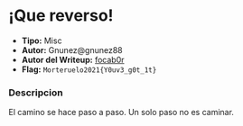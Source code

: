 # ¡Que reverso! #

- **Tipo:** Misc
- **Autor:** Gnunez@gnunez88
- **Autor del Writeup:** [focab0r](https://github.com/focab0r)
- **Flag:** `Morteruelo2021{Y0uv3_g0t_1t}`

### Descripcion ###

El camino se hace paso a paso. Un solo paso no es caminar.

